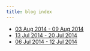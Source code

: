 ```yaml
---
title: blog index
---
```

 - [03 Aug 2014 - 09 Aug 2014](2014/03aug_09aug.html)
 - [13 Jul 2014 - 20 Jul 2014](2014/13jul_20jul.html)
 - [06 Jul 2014 - 12 Jul 2014](2014/06jul_12jul.html)
